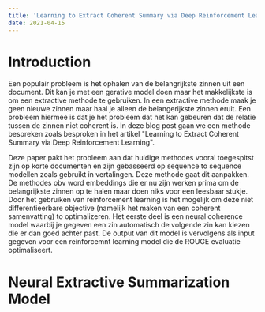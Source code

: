 ```yaml
---
title: 'Learning to Extract Coherent Summary via Deep Reinforcement Learning'
date: 2021-04-15
---
```


Introduction
======
Een populair probleem is het ophalen van de belangrijkste zinnen uit een document. Dit kan je met een gerative model 
doen maar het makkelijkste is om een extractive methode te gebruiken. In een extractive methode maak je geen nieuwe zinnen
maar haal je alleen de belangerijkste zinnen eruit. Een probleem hiermee is dat je het probleem dat het kan gebeuren
dat de relatie tussen de zinnen niet coherent is. In deze blog post gaan we een methode bespreken zoals besproken in 
het artikel "Learning to Extract Coherent Summary via Deep Reinforcement Learning".

Deze paper pakt het probleem aan dat huidige methodes vooral toegespitst zijn op korte documenten en zijn gebasseerd op
sequence to sequence modellen zoals gebruikt in vertalingen. Deze methode gaat dit aanpakken. De methodes obv word 
embeddings die er nu zijn werken prima om de belangrijkste zinnen op te halen maar doen niks voor een leesbaar stukje. 
Door het gebruiken van reinforcement learning is het mogelijk om deze niet differentieerbare objective (namelijk het maken
van een coherent samenvatting) to optimalizeren. Het eerste deel is een neural coherence model waarbij je gegeven een zin
automatisch de volgende zin kan kiezen die er dan goed achter past. De output van dit model is vervolgens als input gegeven
voor een reinforcemnt learning model die de ROUGE evaluatie optimaliseert. 

Neural Extractive Summarization Model
======

